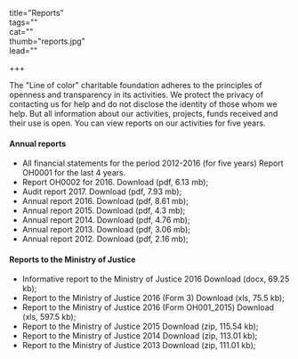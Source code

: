 title="Reports"  
tags=""  
cat=""  
thumb="reports.jpg"  
lead=""  

+++

The "Line of color" charitable foundation adheres to the principles of openness and transparency in its activities. We protect the privacy of contacting us for help and do not disclose the identity of those whom we help. But all information about our activities, projects, funds received and their use is open. You can view reports on our activities for five years.

#### Annual reports

* All financial statements for the period 2012-2016 (for five years) Report ОН0001 for the last 4 years.
* Report ОН0002 for 2016. Download (pdf, 6.13 mb);
* Audit report 2017. Download (pdf, 7.93 mb);
* Annual report 2016. Download (pdf, 8.61 mb);
* Annual report 2015. Download (pdf, 4.3 mb);
* Annual report 2014. Download (pdf, 4.76 mb);
* Annual report 2013. Download (pdf, 3.06 mb);
* Annual report 2012. Download (pdf, 2.16 mb);

#### Reports to the Ministry of Justice

* Informative report to the Ministry of Justice 2016 Download (docx, 69.25 kb);
* Report to the Ministry of Justice 2016 (Form 3) Download (xls, 75.5 kb);
* Report to the Ministry of Justice 2016 (Form ОН001_2015) Download (xls, 597.5 kb);
* Report to the Ministry of Justice 2015 Download (zip, 115.54 kb);
* Report to the Ministry of Justice 2014 Download (zip, 113.01 kb);
* Report to the Ministry of Justice 2013 Download (zip, 111.01 kb);
